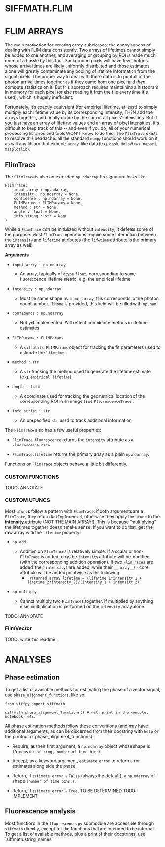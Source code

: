 # SIFFMATH.FLIM

# FLIM ARRAYS

The main motivation for creating array subclasses: the annoyingness of
dealing with FLIM data consistently. Two arrays of lifetimes cannot
simply be added to one another, and averaging or grouping by ROI is made
much more of a hassle by this fact. Background pixels will have few photons
whose arrival times are likely uniformly distributed and those estimates alone
will greatly contaminate any pooling of lifetime information from the signal
pixels. The proper way to deal with these data is to pool all of the photon
arrival times together as if they came from one pixel and *then* compute
statistics on it. But this approach requires maintaining a histogram in memory
for each pixel (or else reading it from the file every time it's used), which
is hugely inefficient.

Fortunately, it's exactly equivalent (for empirical lifetime,
at least) to simply multiply each lifetime value by its corresponding intensity,
THEN add the arrays together, and finally divide by the sum of all pixels' intensities.
But if you just have an array of lifetime values and an array of pixel intensities,
it's difficult to keep track of this -- and even if you do, all of your numerical
processing libraries and tools WON'T know to do this! The `FlimTrace` exists to
resolve this headache: all the standard `numpy` functions should work on it, as
will any library that expects `array`-like data (e.g. `dask`, `HoloViews`, `napari`,
`matplotlib`).

## **FlimTrace**

The `FlimTrace` is also an extended `np.ndarray`. Its signature looks like:
```
FlimTrace(
    input_array : np.ndarray,
    intensity : np.ndarray = None,
    confidence : np.ndarray = None,
    FLIMParams : FLIMParams = None,
    method : str = None,
    angle : float = None,
    info_string : str = None
)
```

While a `FlimTrace` *can* be initialized without `intensity`, it defeats some of the
purpose. Most `FlimTrace` operations require some interaction between the `intensity`
and `lifetime` attributes (the `lifetime` attribute is the primary array as well).

**Arguments**

- `input_array : np.ndarray`
  - An array, typically of `dtype` `float`, corresponding to some fluorescence lifetime
  metric, e.g. the empirical lifetime.

- `intensity : np.ndarray`
  - Must be same shape as `input_array`, this corresponds to the photon count number.
  If `None` is provided, this field will be filled with `np.nan`.

- `confidence : np.ndarray`
  - Not yet implemented. Will reflect confidence metrics in lifetime estimates

- `FLIMParams : FLIMParams`
  - A `siffutils.FLIMParams` object for tracking the fit parameters used to estimate the `lifetime`

- `method : str`
  - A `str` tracking the method used to generate the lifetime estimate (e.g. `empirical lifetime`).

- `angle : float`
  - A coordinate used for tracking the geometrical location of the corresponding ROI in an image (see `FluorescenceTrace`).

- `info_string : str`
  - An unspecified `str` used to track additional information.

The `FlimTrace` also has a few useful properties:

- `FlimTrace.fluorescence` returns the `intensity` attribute as a `FluorescenceTrace`.

- `FlimTrace.lifetime` returns the primary array as a plain `np.ndarray`.

Functions on `FlimTrace` objects behave a little bit differently.

### CUSTOM FUNCTIONS

TODO: ANNOTATE

### CUSTOM UFUNCS

Most `ufunc`s follow a pattern with `FlimTrace`: if both arguments are a `FlimTrace`, they
return `NotImplemented`, otherwise they apply the `ufunc` to the **intensity** attribute
(NOT THE MAIN ARRAY!). This is because "multiplying" the lifetimes together doesn't make sense.
If you want to do that, get the raw array with the `lifetime` property!

- `np.add`
  - Addition on `FlimTrace`s is relatively simple. If a scalar or non-`FlimTrace` is added,
  only the `intensity` attribute will be modified (with the corresponding addition operation).
  If two `FlimTraces` are added, their `intensity`s are added, while their `__array__()` core
  attribute will be added pointwise as the following:
    - ``` returned_array_lifetime = (lifetime_1*intensity_1 + lifetime_2*intensity_2)/(intensity_1 + intensity_2)```

- `np.multiply`
  - Cannot multiply two `FlimTrace`s together. If multiplied by anything else, multiplication is performed
  on the `intensity` array alone.
    
TODO: ANNOTATE

### **FlimVector**

TODO: write this readme.

# ANALYSES

## Phase estimation

To get a list of available methods for estimating the phase of a vector signal, use
`phase_alignment_functions`, like so:

```
from siffpy import siffmath

siffmath.phase_alignment_functions() # will print in the console, notebook, etc.
```

All phase estimation methods follow these conventions (and may have additional arguments,
as can be discerned from their docstring with `help` or the printout of phase_alignment_functions):

- Require, as their first argument, a `np.ndarray` object whose shape is `(Dimension of ring, number of time bins)`.

- Accept, as a keyword argument, `estimate_error` to return error estimates along side the phase.

- Return, if `estimate_error` is `False` (always the default), a `np.ndarray` of shape `(number of time bins,)`.

- Return, if `estimate_error` is `True`, TO BE DETERMINED TODO: IMPLEMENT

## Fluorescence analysis

Most functions in the `fluorescence.py` submodule are accessible through `siffmath` directly, except for the
functions that are intended to be internal. To get a list of available methods, plus a print of their docstrings,
use `siffmath.string_names

